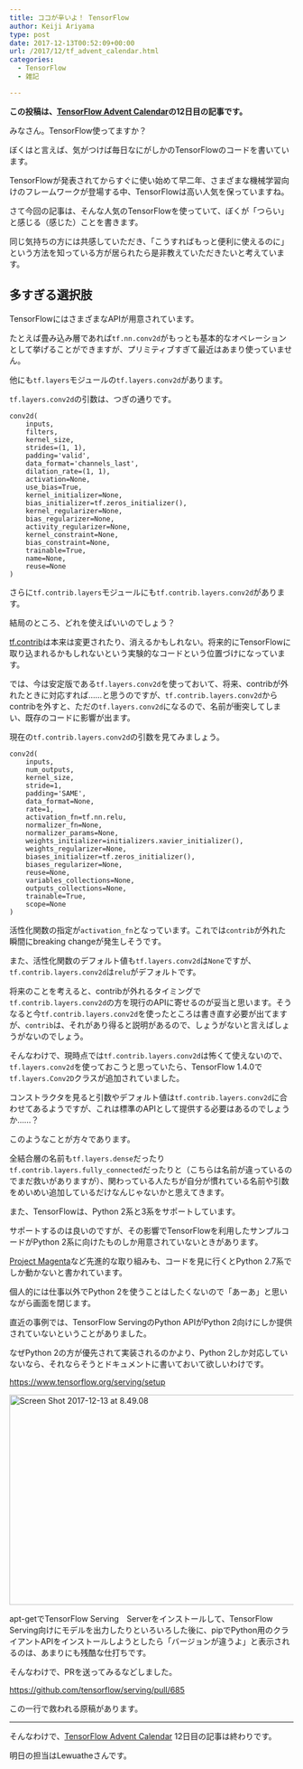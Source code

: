 ```yaml
---
title: ココが辛いよ！ TensorFlow
author: Keiji Ariyama
type: post
date: 2017-12-13T00:52:09+00:00
url: /2017/12/tf_advent_calendar.html
categories:
  - TensorFlow
  - 雑記

---
```

**この投稿は、[TensorFlow Advent Calendar][1]の12日目の記事です。**

みなさん。TensorFlow使ってますか？
  
ぼくはと言えば、気がつけば毎日なにがしかのTensorFlowのコードを書いています。

TensorFlowが発表されてからすぐに使い始めて早二年、さまざまな機械学習向けのフレームワークが登場する中、TensorFlowは高い人気を保っていますね。

さて今回の記事は、そんな人気のTensorFlowを使っていて、ぼくが「つらい」と感じる（感じた）ことを書きます。

同じ気持ちの方には共感していただき、「こうすればもっと便利に使えるのに」という方法を知っている方が居られたら是非教えていただきたいと考えています。
  
<!--more-->

## 多すぎる選択肢

TensorFlowにはさまざまなAPIが用意されています。
  
たとえば畳み込み層であれば`tf.nn.conv2d`がもっとも基本的なオペレーションとして挙げることができますが、プリミティブすぎて最近はあまり使っていません。

他にも`tf.layers`モジュールの`tf.layers.conv2d`があります。
  
`tf.layers.conv2d`の引数は、つぎの通りです。

<pre><code class="py">conv2d(
    inputs,
    filters,
    kernel_size,
    strides=(1, 1),
    padding='valid',
    data_format='channels_last',
    dilation_rate=(1, 1),
    activation=None,
    use_bias=True,
    kernel_initializer=None,
    bias_initializer=tf.zeros_initializer(),
    kernel_regularizer=None,
    bias_regularizer=None,
    activity_regularizer=None,
    kernel_constraint=None,
    bias_constraint=None,
    trainable=True,
    name=None,
    reuse=None
)
</code></pre>

さらに`tf.contrib.layers`モジュールにも`tf.contrib.layers.conv2d`があります。

結局のところ、どれを使えばいいのでしょう？

[tf.contrib][2]は本来は変更されたり、消えるかもしれない。将来的にTensorFlowに取り込まれるかもしれないという実験的なコードという位置づけになっています。

では、今は安定版である`tf.layers.conv2d`を使っておいて、将来、contribが外れたときに対応すれば……と思うのですが、`tf.contrib.layers.conv2d`からcontribを外すと、ただの`tf.layers.conv2d`になるので、名前が衝突してしまい、既存のコードに影響が出ます。

現在の`tf.contrib.layers.conv2d`の引数を見てみましょう。

    conv2d(
        inputs,
        num_outputs,
        kernel_size,
        stride=1,
        padding='SAME',
        data_format=None,
        rate=1,
        activation_fn=tf.nn.relu,
        normalizer_fn=None,
        normalizer_params=None,
        weights_initializer=initializers.xavier_initializer(),
        weights_regularizer=None,
        biases_initializer=tf.zeros_initializer(),
        biases_regularizer=None,
        reuse=None,
        variables_collections=None,
        outputs_collections=None,
        trainable=True,
        scope=None
    )
    

活性化関数の指定が`activation_fn`となっています。これでは`contrib`が外れた瞬間にbreaking changeが発生しそうです。
  
また、活性化関数のデフォルト値も`tf.layers.conv2d`は`None`ですが、`tf.contrib.layers.conv2d`は`relu`がデフォルトです。

将来のことを考えると、contribが外れるタイミングで`tf.contrib.layers.conv2d`の方を現行のAPIに寄せるのが妥当と思います。そうなると今`tf.contrib.layers.conv2d`を使ったところは書き直す必要が出てますが、`contrib`は、それがあり得ると説明があるので、しょうがないと言えばしょうがないのでしょう。

そんなわけで、現時点では`tf.contrib.layers.conv2d`は怖くて使えないので、`tf.layers.conv2d`を使っておこうと思っていたら、TensorFlow 1.4.0で`tf.layers.Conv2D`クラスが追加されていました。

コンストラクタを見ると引数やデフォルト値は`tf.contrib.layers.conv2d`に合わせてあるようですが、これは標準のAPIとして提供する必要はあるのでしょうか……？

このようなことが方々であります。

全結合層の名前も`tf.layers.dense`だったり`tf.contrib.layers.fully_connected`だったりと（こちらは名前が違っているのでまだ救いがありますが）、関わっている人たちが自分が慣れている名前や引数をめいめい追加しているだけなんじゃないかと思えてきます。

また、TensorFlowは、Python 2系と3系をサポートしています。
  
サポートするのは良いのですが、その影響でTensorFlowを利用したサンプルコードがPython 2系に向けたものしか用意されていないときがあります。

[Project Magenta][3]など先進的な取り組みも、コードを見に行くとPython 2.7系でしか動かないと書かれています。
  
個人的には仕事以外でPython 2を使うことはしたくないので「あーあ」と思いながら画面を閉じます。

直近の事例では、TensorFlow ServingのPython APIがPython 2向けにしか提供されていないということがありました。

なぜPython 2の方が優先されて実装されるのかより、Python 2しか対応していないなら、それならそうとドキュメントに書いておいて欲しいわけです。

https://www.tensorflow.org/serving/setup

<img src="https://blog.keiji.dev/wp-content/uploads/2017/12/Screen-Shot-2017-12-13-at-8.49.08.png" alt="Screen Shot 2017-12-13 at 8.49.08" width="1706" height="372" class="aligncenter size-full wp-image-1645" />

apt-getでTensorFlow Serving　Serverをインストールして、TensorFlow Serving向けにモデルを出力したりといろいろした後に、pipでPython用のクライアントAPIをインストールしようとしたら「バージョンが違うよ」と表示されるのは、あまりにも残酷な仕打ちです。

そんなわけで、PRを送ってみるなどしました。

https://github.com/tensorflow/serving/pull/685

この一行で救われる原稿があります。

* * *

そんなわけで、[TensorFlow Advent Calendar][1] 12日目の記事は終わりです。
  
明日の担当はLewuatheさんです。

 [1]: https://qiita.com/advent-calendar/2017/tensorflow
 [2]: https://www.tensorflow.org/api_docs/python/tf/contrib
 [3]: https://github.com/tensorflow/magenta